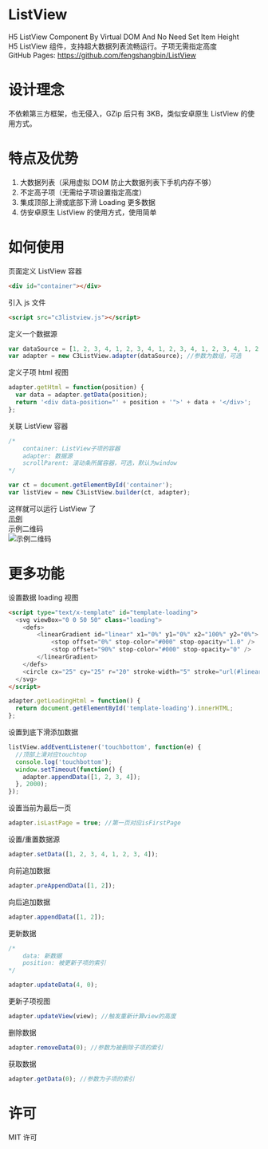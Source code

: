 # ListView

H5 ListView Component By Virtual DOM And No Need Set Item Height  
H5 ListView 组件，支持超大数据列表流畅运行。子项无需指定高度  
GitHub Pages: https://github.com/fengshangbin/ListView

# 设计理念

不依赖第三方框架，也无侵入，GZip 后只有 3KB，类似安卓原生 ListView 的使用方式。

# 特点及优势

1. 大数据列表（采用虚拟 DOM 防止大数据列表下手机内存不够）
2. 不定高子项（无需给子项设置指定高度）
3. 集成顶部上滑或底部下滑 Loading 更多数据
4. 仿安卓原生 ListView 的使用方式，使用简单

# 如何使用

页面定义 ListView 容器

```html
<div id="container"></div>
```

引入 js 文件

```html
<script src="c3listview.js"></script>
```

定义一个数据源

```javascript
var dataSource = [1, 2, 3, 4, 1, 2, 3, 4, 1, 2, 3, 4, 1, 2, 3, 4, 1, 2, 3, 4, 1, 2, 3, 4];
var adapter = new C3ListView.adapter(dataSource); //参数为数组，可选
```

定义子项 html 视图

```javascript
adapter.getHtml = function(position) {
  var data = adapter.getData(position);
  return '<div data-position="' + position + '">' + data + '</div>';
};
```

关联 ListView 容器

```javascript
/*
    container: ListView子项的容器
    adapter: 数据源
    scrollParent: 滚动条所属容器，可选，默认为window
*/

var ct = document.getElementById('container');
var listView = new C3ListView.builder(ct, adapter);
```

这样就可以运行 ListView 了  
[示例](https://fengshangbin.github.io/ListView/examples/list-scroll-window.html)  
示例二维码  
![示例二维码](https://img-blog.csdnimg.cn/20181219161638317.png)

# 更多功能

设置数据 loading 视图

```html
<script type="text/x-template" id="template-loading">
  <svg viewBox="0 0 50 50" class="loading">
  	<defs>
  		<linearGradient id="linear" x1="0%" y1="0%" x2="100%" y2="0%">
  			<stop offset="0%" stop-color="#000" stop-opacity="1.0" />
  			<stop offset="90%" stop-color="#000" stop-opacity="0" />
  		</linearGradient>
  	</defs>
  	<circle cx="25" cy="25" r="20" stroke-width="5" stroke="url(#linear)" fill="none" />
  </svg>
</script>
```

```javascript
adapter.getLoadingHtml = function() {
  return document.getElementById('template-loading').innerHTML;
};
```

设置到底下滑添加数据

```javascript
listView.addEventListener('touchbottom', function(e) {
  //顶部上滑对应touchtop
  console.log('touchbottom');
  window.setTimeout(function() {
    adapter.appendData([1, 2, 3, 4]);
  }, 2000);
});
```

设置当前为最后一页

```javascript
adapter.isLastPage = true; //第一页对应isFirstPage
```

设置/重置数据源

```javascript
adapter.setData([1, 2, 3, 4, 1, 2, 3, 4]);
```

向前追加数据

```javascript
adapter.preAppendData([1, 2]);
```

向后追加数据

```javascript
adapter.appendData([1, 2]);
```

更新数据

```javascript
/*
	data: 新数据
	position: 被更新子项的索引
*/

adapter.updateData(4, 0);
```

更新子项视图

```javascript
adapter.updateView(view); //触发重新计算view的高度
```

删除数据

```javascript
adapter.removeData(0); //参数为被删除子项的索引
```

获取数据

```javascript
adapter.getData(0); //参数为子项的索引
```

# 许可

MIT 许可
